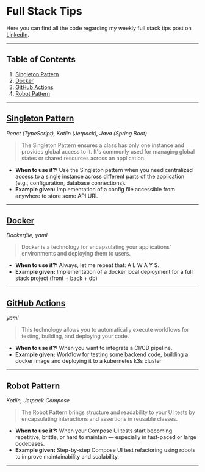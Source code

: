 # Full Stack Tips

Here you can find all the code regarding my weekly full stack tips post on [LinkedIn](https://www.linkedin.com/in/danielcrobledo/?locale=en_US).

---

## Table of Contents
1. [Singleton Pattern](#singleton-pattern) 
2. [Docker](#docker) 
3. [GitHub Actions](#github-actions) 
4. [Robot Pattern](#robot-pattern)

---

## [Singleton Pattern](https://www.linkedin.com/posts/danielcrobledo_singleton-pattern-in-full-stack-activity-7312730580851286016-6Sf4/?utm_source=share&utm_medium=member_desktop&rcm=ACoAAC2NYPIBAc8RXtHnKfsTt7ZC5Q6ed9h_1ks)
*React (TypeScript), Kotlin (Jetpack), Java (Spring Boot)*

> The Singleton Pattern ensures a class has only one instance and provides global access to it. It's commonly used for managing global states or shared resources across an application.
* **When to use it?:** Use the Singleton pattern when you need centralized access to a single instance across different parts of the application (e.g., configuration, database connections).
* **Example given:** Implementation of a config file accessible from anywhere to store some API URL

---

## [Docker](https://www.linkedin.com/posts/danielcrobledo_learn-docker-in-2-minutes-activity-7315252134130675712-WgR7/?utm_source=share&utm_medium=member_desktop&rcm=ACoAAC2NYPIBAc8RXtHnKfsTt7ZC5Q6ed9h_1ks)
*Dockerfile, yaml*

> Docker is a technology for encapsulating your applications' environments and deploying them to users.
* **When to use it?:** Always, let me repeat that: A L W A Y S.
* **Example given:** Implementation of a docker local deployment for a full stack project (front + back + db)

---

## [GitHub Actions](https://www.linkedin.com/posts/danielcrobledo_how-we-saved-10-hours-a-week-with-github-activity-7317803916115566592-Jmdv?utm_source=share&utm_medium=member_desktop&rcm=ACoAAC2NYPIBAc8RXtHnKfsTt7ZC5Q6ed9h_1ks)
*yaml*

> This technology allows you to automatically execute workflows for testing, building, and deploying your code.
* **When to use it?:** When you want to integrate a CI/CD pipeline.
* **Example given:** Workflow for testing some backend code, building a docker image and deploying it to a kubernetes k3s cluster

---

## Robot Pattern
*Kotlin, Jetpack Compose*

> The Robot Pattern brings structure and readability to your UI tests by encapsulating interactions and assertions in reusable classes.
* **When to use it?:** When your Compose UI tests start becoming repetitive, brittle, or hard to maintain — especially in fast-paced or large codebases.
* **Example given:** Step-by-step Compose UI test refactoring using robots to improve maintainability and scalability.

---